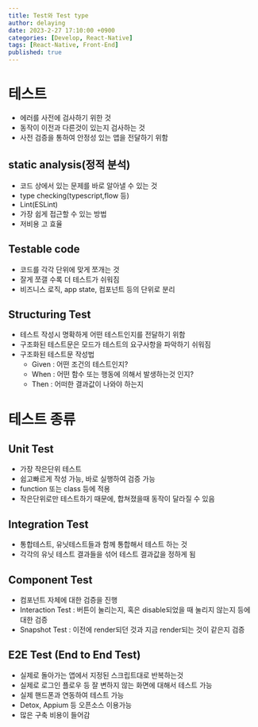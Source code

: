 ```yaml
---
title: Test와 Test type
author: delaying
date: 2023-2-27 17:10:00 +0900
categories: [Develop, React-Native]
tags: [React-Native, Front-End]
published: true
---
```


# 테스트

- 에러를 사전에 검사하기 위한 것
- 동작이 이전과 다른것이 있는지 검사하는 것
- 사전 검증을 통하여 안정성 있는 앱을 전달하기 위함

## static analysis(정적 분석)

- 코드 상에서 있는 문제를 바로 알아낼 수 있는 것
- type checking(typescript,flow 등)
- Lint(ESLint)
- 가장 쉽게 접근할 수 있는 방법
- 저비용 고 효율

## Testable code

- 코드를 각각 단위에 맞게 쪼개는 것
- 잘게 쪼갤 수록 더 테스트가 쉬워짐
- 비즈니스 로직, app state, 컴포넌트 등의 단위로 분리

## Structuring Test

- 테스트 작성시 명확하게 어떤 테스트인지를 전달하기 위함
- 구조화된 테스트문은 모드가 테스트의 요구사항을 파악하기 쉬워짐
- 구조화된 테스트문 작성법
  - Given : 어떤 조건의 테스트인지?
  - When : 어떤 함수 또는 행동에 의해서 발생하는것 인지?
  - Then : 어떠한 결과값이 나와야 하는지

# 테스트 종류

## Unit Test

- 가장 작은단위 테스트
- 쉽고빠르게 작성 가능, 바로 실행하여 검증 가능
- function 또는 class 등에 적용
- 작은단위로만 테스트하기 때문에, 합쳐졌을때 동작이 달라질 수 있음

## Integration Test

- 통합테스트, 유닛테스트들과 함께 통합해서 테스트 하는 것
- 각각의 유닛 테스트 결과들을 섞어 테스트 결과값을 정하게 됨

## Component Test

- 컴포넌트 자체에 대한 검증을 진행
- Interaction Test : 버튼이 눌리는지, 혹은 disable되었을 때 눌리지 않는지 등에 대한 검증
- Snapshot Test : 이전에 render되던 것과 지금 render되는 것이 같은지 검증

## E2E Test (End to End Test)

- 실제로 돌아가는 앱에서 지정된 스크립트대로 반복하는것
- 실제로 로그인 플로우 등 잘 변하지 않는 화면에 대해서 테스트 가능
- 실제 핸드폰과 연동하여 테스트 가능
- Detox, Appium 등 오픈소스 이용가능
- 많은 구축 비용이 들어감
